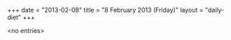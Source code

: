 +++
date = "2013-02-08"
title = "8 February 2013 (Friday)"
layout = "daily-diet"
+++


\<no entries\>
